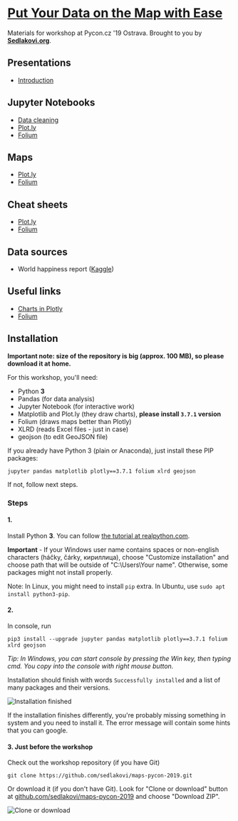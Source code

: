 # [Put Your Data on the Map with Ease][pycon-workshop]

Materials for workshop at Pycon.cz '19 Ostrava. Brought to you by
[**Sedlakovi.org**][sedlakovi].


## Presentations

- [Introduction](introduction.slides.html)

## Jupyter Notebooks

- [Data cleaning](data-cleaning.ipynb)
- [Plot.ly](plotly.ipynb)
- [Folium](folium.ipynb)

## Maps

- [Plot.ly](output/plotly_choropleth.html)
- [Folium](output/folium_choropleth.html)

## Cheat sheets

- [Plot.ly](https://github.com/sedlakovi/interactive-dashboards/blob/master/docs/plotly_cheat_sheet.pdf)
- [Folium](https://www.andrewchallis.co.uk/portfolio/python-a-folium-cheatsheet/)


## Data sources

- World happiness report ([Kaggle][happy-kaggle])

## Useful links

- [Charts in Plotly](https://plot.ly/python/basic-charts/)
- [Folium](https://python-visualization.github.io/folium/)

## Installation

**Important note: size of the repository is big (approx. 100 MB), so please download it at home.**

For this workshop, you'll need:

- Python **3**
- Pandas (for data analysis)
- Jupyter Notebook (for interactive work)
- Matplotlib and Plot.ly (they draw charts), **please install `3.7.1` version**
- Folium (draws maps better than Plotly)
- XLRD (reads Excel files - just in case)
- geojson (to edit GeoJSON file)

If you already have Python 3 (plain or Anaconda), just install these PIP packages:

```
jupyter pandas matplotlib plotly==3.7.1 folium xlrd geojson
```

If not, follow next steps.

### Steps

#### 1.

Install Python **3**. You can follow [the tutorial at realpython.com][python-install].

**Important** - If your Windows user name contains spaces or non-english characters
(háčky, čárky, кириллица), choose "Customize installation" and choose path that will be
outside of "C:\Users\Your name". Otherwise, some packages might not install properly.

Note: In Linux, you might need to install `pip` extra. In Ubuntu, use
`sudo apt install python3-pip`.

#### 2.

In console, run

    pip3 install --upgrade jupyter pandas matplotlib plotly==3.7.1 folium xlrd geojson

_Tip: In Windows, you can start console by pressing the Win key, then typing cmd. You copy
into the console with right mouse button._

Installation should finish with words `Successfully installed` and a list of many packages
and their versions.

![Installation finished](packages-finish.jpg)

If the installation finishes differently, you're probably missing something in system and
you need to install it. The error message will contain some hints that you can google.

#### 3. Just before the workshop

Check out the workshop repository (if you have Git)

```
git clone https://github.com/sedlakovi/maps-pycon-2019.git
```

Or download it (if you don't have Git). Look for "Clone or download" button at
[github.com/sedlakovi/maps-pycon-2019](https://github.com/sedlakovi/maps-pycon-2019) and
choose "Download ZIP".

![Clone or download](download.jpg)



[pycon-workshop]: https://cz.pycon.org/2019/programme/workshops/13/#main
[sedlakovi]: https://www.sedlakovi.org
[python-install]: https://realpython.com/installing-python/
[happy-kaggle]: https://www.kaggle.com/unsdsn/world-happiness
[ufo-github]: https://github.com/planetsig/ufo-reports
